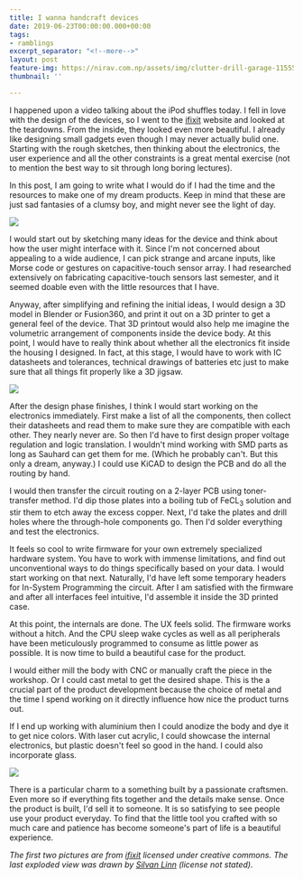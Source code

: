 ```yaml
---
title: I wanna handcraft devices
date: 2019-06-23T00:00:00.000+00:00
tags:
- ramblings
excerpt_separator: "<!--more-->"
layout: post
feature-img: https://nirav.com.np/assets/img/clutter-drill-garage-115558.jpg
thumbnail: ''

---
```

I happened upon a video talking about the iPod shuffles today. I fell in love with the design of the devices, so I went to the [ifixit](https://www.ifixit.com/Teardown/iPod+shuffle+3rd+Generation+Teardown/673) website and looked at the teardowns. From the inside, they looked even more beautiful. I already like designing small gadgets even though I may never actually bulid one. Starting with the rough sketches, then thinking about the electronics, the user experience and all the other constraints is a great mental exercise (not to mention the best way to sit through long boring lectures).

<!--more-->

In this post, I am going to write what I would do if I had the time and the resources to make one of my dream products. Keep in mind that these are just sad fantasies of a clumsy boy, and might never see the light of day.

![](https://nirav.com.np/assets/img/EamggrwEhwoBS16W.full.jpg)

I would start out by sketching many ideas for the device and think about how the user might interface with it. Since I'm not concerned about appealing to a wide audience, I can pick strange and arcane inputs, like Morse code or gestures on capacitive-touch sensor array. I had researched extensively on fabricating capacitive-touch sensors last semester, and it seemed doable even with the little resources that I have.

Anyway, after simplifying and refining the initial ideas, I would design a 3D model in Blender or Fusion360, and print it out on a 3D printer to get a general feel of the device. That 3D printout would also help me imagine the volumetric arrangement of components inside the device body. At this point, I would have to really think about whether all the electronics fit inside the housing I designed. In fact, at this stage, I would have to work with IC datasheets and tolerances, technical drawings of batteries etc just to make sure that all things fit properly like a 3D jigsaw.

![](https://nirav.com.np/assets/img/ipodsh3.jpg)

After the design phase finishes, I think I would start working on the electronics immediately. First make a list of all the components, then collect their datasheets and read them to make sure they are compatible with each other. They nearly never are. So then I'd have to first design proper voltage regulation and logic translation. I wouldn't mind working with SMD parts as long as Sauhard can get them for me. (Which he probably can't. But this only a dream, anyway.) I could use KiCAD to design the PCB and do all the routing by hand.

I would then transfer the circuit routing on a 2-layer PCB using toner-transfer method. I'd dip those plates into a boiling tub of FeCL<sub>3</sub> solution and stir them to etch away the excess copper. Next, I'd take the plates and drill holes where the through-hole components go. Then I'd solder everything and test the electronics.

It feels so cool to write firmware for your own extremely specialized hardware system. You have to work with immense limitations, and find out unconventional ways to do things specifically based on your data. I would start working on that next. Naturally, I'd have left some temporary headers for In-System Programming the circuit. After I am satisfied with the firmware and after all interfaces feel intuitive, I'd assemble it inside the 3D printed case.

At this point, the internals are done. The UX feels solid. The firmware works without a hitch. And the CPU sleep wake cycles as well as all peripherals have been meticulously programmed to consume as little power as possible. It is now time to build a beautiful case for the product.

I would either mill the body with CNC or manually craft the piece in the workshop. Or I could cast metal to get the desired shape. This is the a crucial part of the product development because the choice of metal and the time I spend working on it directly influence how nice the product turns out.

If I end up working with aluminium then I could anodize the body and dye it to get nice colors. With laser cut acrylic, I could showcase the internal electronics, but plastic doesn't feel so good in the hand. I could also incorporate glass.

![](https://nirav.com.np/assets/img/tech_1.jpg)

There is a particular charm to a something built by a passionate craftsmen. Even more so if everything fits together and the details make sense. Once the product is built, I'd sell it to someone. It is so satisfying to see people use your product everyday. To find that the little tool you crafted with so much care and patience has become someone's part of life is a beautiful experience.

_The first two pictures are from_ [_ifixit_](https://ifixit.com) _licensed under creative commons. The last exploded view was drawn by_ [_Silvan Linn_](http://www.silvanlinn.com) _(license not stated)._